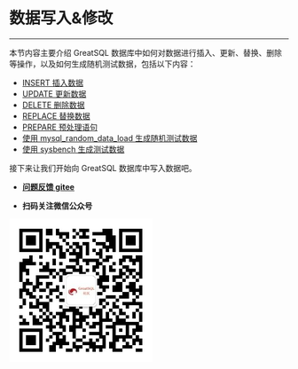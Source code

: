 # 数据写入&修改
---

本节内容主要介绍 GreatSQL 数据库中如何对数据进行插入、更新、替换、删除等操作，以及如何生成随机测试数据，包括以下内容：
- [INSERT 插入数据](./12-3-1-data-insert.md)
- [UPDATE 更新数据](./12-3-2-data-update.md)
- [DELETE 删除数据](./12-3-3-data-delete.md)
- [REPLACE 替换数据](./12-3-4-data-replace.md)
- [PREPARE 预处理语句](./12-3-5-data-prepare.md)
- [使用 mysql_random_data_load 生成随机测试数据](./12-3-6-gen-random-data.md)
- [使用 sysbench 生成测试数据](./12-3-7-gen-sysbench-data.md)

接下来让我们开始向 GreatSQL 数据库中写入数据吧。

- **[问题反馈 gitee](https://gitee.com/GreatSQL/GreatSQL-Manual/issues)**

- **扫码关注微信公众号**

![greatsql-wx](../greatsql-wx.jpg)
